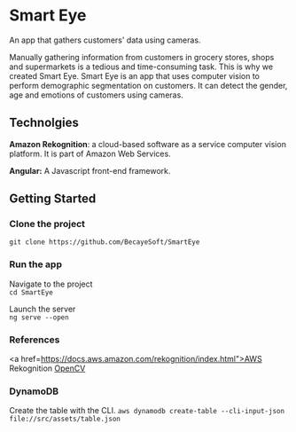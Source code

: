 # Smart Eye
An app that gathers customers' data using cameras.

Manually gathering information from customers in grocery stores, shops and supermarkets is a tedious and time-consuming task. This is why we created Smart Eye.
Smart Eye is an app that uses computer vision to perform demographic segmentation on customers. It can detect the gender, age and emotions of customers using cameras.

## Technolgies

**Amazon Rekognition**: a cloud-based software as a service computer vision platform. It is part of Amazon Web Services.

**Angular:** A Javascript front-end framework.

## Getting Started
### Clone the project
`git clone https://github.com/BecayeSoft/SmartEye`

### Run the app
Navigate to the project <br/>
`cd SmartEye`

Launch the server <br/>
`ng serve --open`

### References
<a href=https://docs.aws.amazon.com/rekognition/index.html">AWS Rekognition</a>
<a href="https://medium.com/@andrewxiaoyu0/how-to-detect-labels-and-objects-using-amazon-rekognition-with-javascript-882bcfa602df"></a>
<a href="https://docs.opencv.org/3.4/d0/d84/tutorial_js_usage.html">OpenCV</a>

### DynamoDB
Create the table with the CLI.
`aws dynamodb create-table --cli-input-json file://src/assets/table.json`